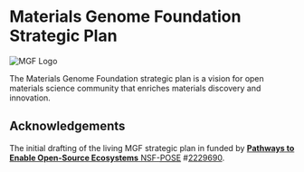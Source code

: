 # Materials Genome Foundation Strategic Plan

![MGF Logo](https://avatars.githubusercontent.com/u/71715171?s=100&v=4 "Materials Genome Foundation")

The Materials Genome Foundation strategic plan is a vision for open materials science community that enriches materials discovery and innovation.​

## Acknowledgements

The initial drafting of the living MGF strategic plan in funded by [__Pathways to Enable Open-Source Ecosystems__ NSF-<abbr title="Pathways to Enable Open-Source Ecosystems">POSE</abbr>][POSE] #[2229690][2229690].

[POSE]: https://www.nsf.gov/pubs/2022/nsf22572/nsf22572.htm
[2229690]: https://www.nsf.gov/awardsearch/showAward?AWD_ID=2229690 "A Path to Sustaining a New Open-Source Ecosystem for Materials Science"
